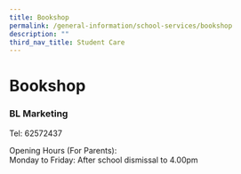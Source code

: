 ```yaml
---
title: Bookshop
permalink: /general-information/school-services/bookshop
description: ""
third_nav_title: Student Care
---
```

# **Bookshop**

### BL Marketing

Tel: 62572437

Opening Hours (For Parents):    
Monday to Friday: After school dismissal to 4.00pm